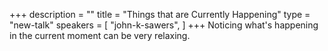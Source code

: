 +++
description = ""
title = "Things that are Currently Happening"
type = "new-talk"
speakers = [
        "john-k-sawers",
]
+++
Noticing what's happening in the current moment can be very relaxing.